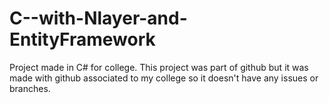 # C--with-Nlayer-and-EntityFramework
Project made in C# for college. This project was part of github but it was made with github associated to my college so it doesn't have any issues or branches.
